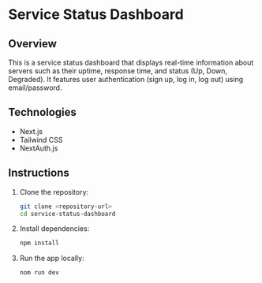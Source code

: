 # Service Status Dashboard

## Overview
This is a service status dashboard that displays real-time information about servers such as their uptime, response time, and status (Up, Down, Degraded). It features user authentication (sign up, log in, log out) using email/password.

## Technologies
- Next.js
- Tailwind CSS
- NextAuth.js

## Instructions
1. Clone the repository:
   ```bash
   git clone <repository-url>
   cd service-status-dashboard

2. Install dependencies:
   ```bash
   npm install

3. Run the app locally:
   ```bash
   nom run dev